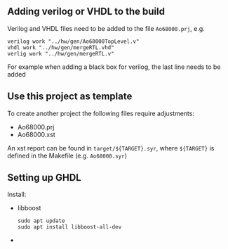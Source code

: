 ## Adding verilog or VHDL to the build
Verilog and VHDL files need to be added to the file `Ao68000.prj`, e.g.
```
verilog work "../hw/gen/Ao68000TopLevel.v"
vhdl work "../hw/gen/mergeRTL.vhd"
verlig work "../hw/gen/mergeRTL.v"
```

For example when adding a black box for verilog, the last line needs to be added

## Use this project as template
To create another project the following files require adjustments:
* Ao68000.prj
* Ao68000.xst

An xst report can be found in `target/${TARGET}.syr`, where `${TARGET}` is defined in the Makefile (e.g. `Ao68000.syr`)

## Setting up GHDL
Install:
* libboost 
  ```shell
  sudo apt update
  sudo apt install libboost-all-dev
  ```
* 
